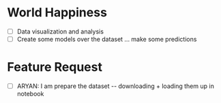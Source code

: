 # World Happiness

- [ ] Data visualization and analysis
- [ ] Create some models over the dataset ... make some predictions

# Feature Request

- [ ] ARYAN: I am prepare the dataset -- downloading + loading them up in notebook
